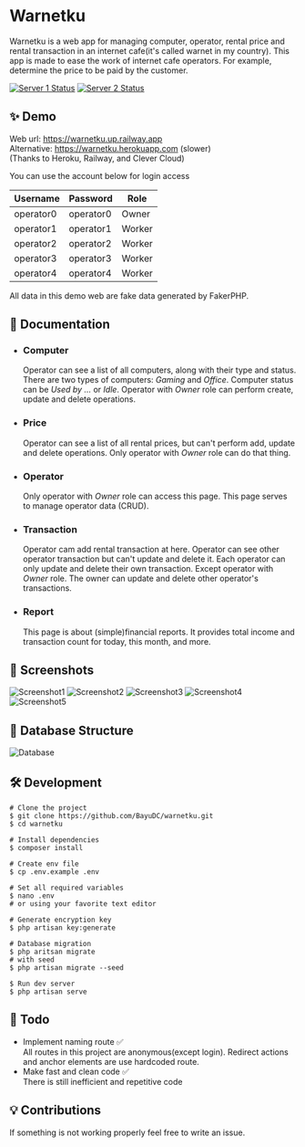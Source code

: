 # Warnetku

Warnetku is a web app for managing computer, operator, rental price and
rental transaction in an internet cafe(it's called warnet in my country).
This app is made to ease the work of internet cafe operators. For example,
determine the price to be paid by the customer.

[![Server 1 Status](https://img.shields.io/website.svg?url=https://warnetku.up.railway.app&style=for-the-badge&label=Server%201)](https://warnetku.up.railway.app)
[![Server 2 Status](https://img.shields.io/website.svg?url=https://warnetku.herokuapp.com&style=for-the-badge&label=Server%202)](https://warnetku.herokuapp.com)

## ✨ Demo

Web url: https://warnetku.up.railway.app  
Alternative: https://warnetku.herokuapp.com (slower)  
(Thanks to Heroku, Railway, and Clever Cloud)

You can use the account below for login access

| Username  | Password  | Role   |
| --------- | --------- | ------ |
| operator0 | operator0 | Owner  |
| operator1 | operator1 | Worker |
| operator2 | operator2 | Worker |
| operator3 | operator3 | Worker |
| operator4 | operator4 | Worker |

All data in this demo web are fake data generated by FakerPHP.

## 📑 Documentation

-   ### Computer

    Operator can see a list of all computers, along with their type and
    status. There are two types of computers: _Gaming_ and _Office_.
    Computer status can be _Used by ..._ or _Idle_. Operator with
    _Owner_ role can perform create, update and delete operations.

-   ### Price

    Operator can see a list of all rental prices, but can't perform add,
    update and delete operations. Only operator with _Owner_ role can
    do that thing.

-   ### Operator

    Only operator with _Owner_ role can access this page. This page
    serves to manage operator data (CRUD).

-   ### Transaction

    Operator cam add rental transaction at here. Operator can see other
    operator transaction but can't update and delete it. Each operator
    can only update and delete their own transaction. Except operator
    with _Owner_ role. The owner can update and delete other operator's
    transactions.

-   ### Report

    This page is about (simple)financial reports. It provides total
    income and transaction count for today, this month, and more.

## 📸 Screenshots

![Screenshot1](https://cdn.discordapp.com/attachments/946013429200723989/980702509024837732/Screenshot_from_2022-05-30_11-52-50.png)
![Screenshot2](https://cdn.discordapp.com/attachments/946013429200723989/980702509293240421/Screenshot_from_2022-05-30_11-53-32.png)
![Screenshot3](https://cdn.discordapp.com/attachments/946013429200723989/980702509536526346/Screenshot_from_2022-05-30_11-53-41.png)
![Screenshot4](https://cdn.discordapp.com/attachments/946013429200723989/980702509788180540/Screenshot_from_2022-05-30_11-53-47.png)
![Screenshot5](https://cdn.discordapp.com/attachments/946013429200723989/980702510018859048/Screenshot_from_2022-05-30_11-54-07.png)

## 💽 Database Structure

![Database](https://cdn.discordapp.com/attachments/946013429200723989/980702471963934780/drawSQL-export-2022-05-30_11_59.png)

## 🛠️ Development

```
# Clone the project
$ git clone https://github.com/BayuDC/warnetku.git
$ cd warnetku

# Install dependencies
$ composer install

# Create env file
$ cp .env.example .env

# Set all required variables
$ nano .env
# or using your favorite text editor

# Generate encryption key
$ php artisan key:generate

# Database migration
$ php aritsan migrate
# with seed
$ php artisan migrate --seed

$ Run dev server
$ php artisan serve
```

## 📝 Todo

-   Implement naming route ✅  
    All routes in this project are anonymous(except login).
    Redirect actions and anchor elements are use hardcoded route.
-   Make fast and clean code ✅  
    There is still inefficient and repetitive code

## 💡 Contributions

If something is not working properly feel free to write an issue.
